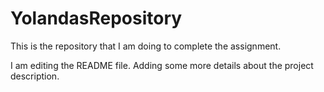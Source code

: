 # YolandasRepository
This is the repository that I am doing to complete the assignment.

I am editing the README file. Adding some more details about the project description.
